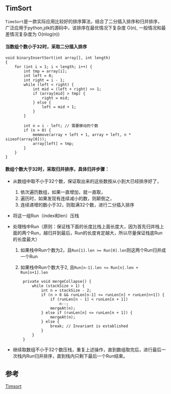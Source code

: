 ## TimSort ##

`TimeSort`是一款实际应用比较好的排序算法，结合了二分插入排序和归并排序，广泛应用于python,jdk的源码中，该排序在最优情况下复杂度 O(n), 一般情况和最差情况复杂度为 O(nlog(n))

#### 当数组个数小于32时，采取二分插入排序

	void binaryInsertSort(int array[], int length)
	{
	    for (int i = 1; i < length; i++) {
	        int tmp = array[i];
	        int left = 0;
	        int right = i - 1;
	        while (left < right) {
	            int mid = (left + right) >> 1;
	            if (array[mid] > tmp) {
	                right = mid;
	            } else {
	                left = mid + 1;
	            }
	        }
	    
	        int n = i - left; // 需要移动的个数
	        if (n > 0) {
	            memmove(array + left + 1, array + left, n * sizeof(array[0]));
	            array[left] = tmp;
	        }
	    }
	}

#### 数组个数大于32时，采取归并排序，具体归并步骤：

* 从数组中取不小于32个数，保证取出来的这些数按从小到大已经排序好了，
	1. 依次遍历数组，如果一直增加，就一直取，
	2. 遍历时，如果发现有连续减小的数，则颠倒之，
	3. 连续递增的数小于32，则取满32个数，进行二分插入排序
* 将这一组Run（index和len）压栈
* 处理栈中Run（原则：保证栈下面的长度比栈上面长度大，因为首先归并栈上面的两个Run，越归并到最后，Run的长度肯定越大，所以尽量保证栈底Run的长度最大）
	
	1. 如果栈中Run个数为2，且`Run[1].len >= Run[0].len`则这两个Run归并成一个Run 
	2. 如果栈中Run个数大于2, 且`Run[n-1].len <= Run[n].len + Run[n+1].len`
	
		    private void mergeCollapse() {
		        while (stackSize > 1) {
		            int n = stackSize - 2;
		            if (n > 0 && runLen[n-1] <= runLen[n] + runLen[n+1]) {
		                if (runLen[n - 1] < runLen[n + 1])
		                    n--;
		                mergeAt(n);
		            } else if (runLen[n] <= runLen[n + 1]) {
		                mergeAt(n);
		            } else {
		                break; // Invariant is established
		            }
		        }
		    }
 * 继续取数组不小于32个数压栈，重复上述操作，直到数组取完后，进行最后一次栈内Run归并排序，直到栈内只剩下最后一个Run结束。

## 参考 ##
[Timsort](https://hackernoon.com/timsort-the-fastest-sorting-algorithm-youve-never-heard-of-36b28417f399)
